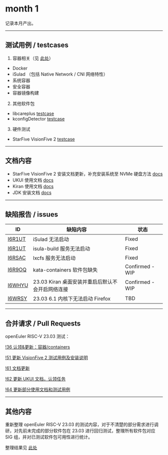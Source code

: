 # month 1

记录本月产出。

***

## 测试用例 / testcases

1. 容器相关（见 [此处](https://gitee.com/yunxiangluo/openeuler-riscv-2303-test/tree/master/System_and_Feature_Test/Containers)）

- Docker
- iSulad （包括 Native Network / CNI 网络特性）
- 系统容器
- 安全容器
- 容器镜像构建

2. 其他软件包
- libcareplus [testcase](https://gitee.com/yunxiangluo/openeuler-riscv-2303-test/tree/master/System_and_Feature_Test/libcareplus)
- kconfigDetector [testcase](https://gitee.com/yunxiangluo/openeuler-riscv-2303-test/tree/master/System_and_Feature_Test/kconfigDetector)

3. 硬件测试

- StarFive VisionFive 2 [testcase](https://gitee.com/yunxiangluo/openeuler-riscv-2303-test/tree/master/Hardware_Test/Visionfive2)

***

## 文档内容

- StarFive VisionFive 2 安装文档更新，补充安装系统至 NVMe 硬盘方法 [docs](https://gitee.com/yunxiangluo/openeuler-riscv-2303-test/tree/master/Installation_Book/Visionfive2)
- UKUI 使用文档 [docs](https://gitee.com/yunxiangluo/openeuler-riscv-2303-test/tree/master/User_Book/UKUI%E4%BD%BF%E7%94%A8%E6%89%8B%E5%86%8C)
- Kiran 使用文档 [docs](https://gitee.com/yunxiangluo/openeuler-riscv-2303-test/tree/master/User_Book/Kiran%E4%BD%BF%E7%94%A8%E6%89%8B%E5%86%8C)
- JDK 安装文档 [docs](https://gitee.com/yunxiangluo/openeuler-riscv-2303-test/tree/master/System_and_Feature_Test/JDK)

***

## 缺陷报告 / issues

|ID|缺陷内容|状态|
|-|-|-|
|[I6R1UT](https://gitee.com/openeuler/RISC-V/issues/I6R1UT)|iSulad 无法启动|Fixed|
|[I6R1UT](https://gitee.com/openeuler/RISC-V/issues/I6RDWA)|isula-build 服务无法启动|Fixed|
|[I6RSAC](https://gitee.com/openeuler/RISC-V/issues/I6RSAC)|lxcfs 服务无法启动|Fixed|
|[I6R9OQ](https://gitee.com/openeuler/RISC-V/issues/I6R9OQ)|kata-containers 软件包缺失|Confirmed - WIP|
|[I6WHYU](https://gitee.com/openeuler/RISC-V/issues/I6WHYU)|23.03 Kiran 桌面安装并重启后默认不会开启网络连接|Confirmed - WIP|
|[I6WRSY](https://gitee.com/openeuler/RISC-V/issues/I6WRSY)|23.03 6.1 内核下无法启动 Firefox|TBD|

***

## 合并请求 / Pull Requests

openEuler RISC-V 23.03 测试：

[!36 认领&更新：容器/containers](https://gitee.com/yunxiangluo/openeuler-riscv-2303-test/pulls/36)

[!51 更新 VisionFive 2 测试用例及安装说明](https://gitee.com/yunxiangluo/openeuler-riscv-2303-test/pulls/51)

[!61 文档更新](https://gitee.com/yunxiangluo/openeuler-riscv-2303-test/pulls/61)

[!62 更新 UKUI 文档，认领任务](https://gitee.com/yunxiangluo/openeuler-riscv-2303-test/pulls/62)

[!64 更新部分使用文档和测试用例](https://gitee.com/yunxiangluo/openeuler-riscv-2303-test/pulls/64)

***

## 其他内容

重新整理 openEuler RISC-V 23.03 的测试内容，对于不清楚的部分需求进行调研，对先前未完成的部分软件包在 23.03 进行回归测试，整理所有软件包对应 SIG 组，并对已测试软件包可用性进行统计。

整理结果见 [此处](../../misc/month1/what-is-this.md)